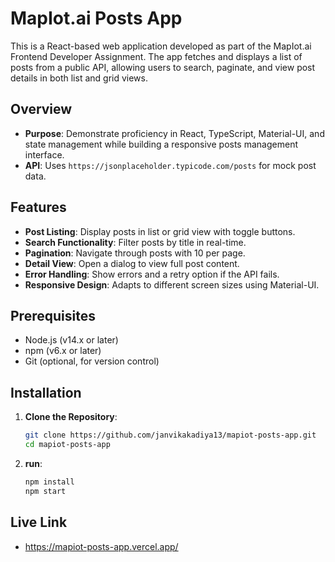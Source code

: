 # MapIot.ai Posts App

This is a React-based web application developed as part of the MapIot.ai Frontend Developer Assignment. The app fetches and displays a list of posts from a public API, allowing users to search, paginate, and view post details in both list and grid views.

## Overview

- **Purpose**: Demonstrate proficiency in React, TypeScript, Material-UI, and state management while building a responsive posts management interface.
- **API**: Uses `https://jsonplaceholder.typicode.com/posts` for mock post data.

## Features

- **Post Listing**: Display posts in list or grid view with toggle buttons.
- **Search Functionality**: Filter posts by title in real-time.
- **Pagination**: Navigate through posts with 10 per page.
- **Detail View**: Open a dialog to view full post content.
- **Error Handling**: Show errors and a retry option if the API fails.
- **Responsive Design**: Adapts to different screen sizes using Material-UI.

## Prerequisites

- Node.js (v14.x or later)
- npm (v6.x or later)
- Git (optional, for version control)

## Installation


1. **Clone the Repository**:
   ```bash
   git clone https://github.com/janvikakadiya13/mapiot-posts-app.git
   cd mapiot-posts-app

2. **run**:
   ```bash
   npm install
   npm start


## Live Link
- https://mapiot-posts-app.vercel.app/
